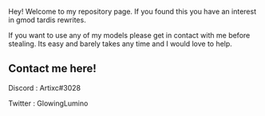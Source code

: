 Hey! Welcome to my repository page. If you found this you have an interest in gmod tardis rewrites. 

If you want to use any of my models please get in contact with me before stealing. Its easy and barely takes any time and I would love to help.
## Contact me here!
Discord : Artixc#3028

Twitter : GlowingLumino

